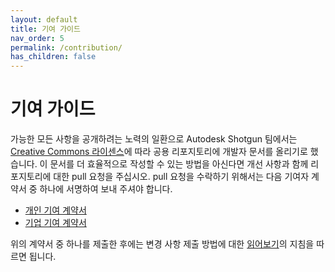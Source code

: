 ```yaml
---
layout: default
title: 기여 가이드
nav_order: 5
permalink: /contribution/
has_children: false
---
```


# 기여 가이드

가능한 모든 사항을 공개하려는 노력의 일환으로 Autodesk Shotgun 팀에서는 [Creative Commons 라이센스](https://github.com/shotgunsoftware/developer-beta/blob/master/LICENSE.md)에 따라 공용 리포지토리에 개발자 문서를 올리기로 했습니다. 이 문서를 더 효율적으로 작성할 수 있는 방법을 아신다면 개선 사항과 함께 리포지토리에 대한 pull 요청을 주십시오. pull 요청을 수락하기 위해서는 다음 기여자 계약서 중 하나에 서명하여 보내 주셔야 합니다.

- [개인 기여 계약서](contribution/ind_contrib_agmt_for_shotgun_developer_documentation.pdf)
- [기업 기여 계약서](contribution/corp_contrib_agmt_for_shotgun_developer_documentation.pdf)

위의 계약서 중 하나를 제출한 후에는 변경 사항 제출 방법에 대한 [읽어보기](https://github.com/shotgunsoftware/developer-beta/#making-a-change-to-developershotgunsoftwarecom)의 지침을 따르면 됩니다.
